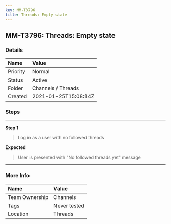 ```yaml
---
key: MM-T3796
title: Threads: Empty state
---
```


## MM-T3796: Threads: Empty state

### Details

| Name     | Value                |
| :------- | :------------------- |
| Priority | Normal               |
| Status   | Active               |
| Folder   | Channels / Threads   |
| Created  | 2021-01-25T15:08:14Z |

### Steps

<hr/>

**Step 1**

> <article>Log in as a user with no followed threads</article>

**Expected**

> <article>User is presented with "No followed threads yet" message</article>

<hr/>

### More Info

| Name           | Value        |
| :------------- | :----------- |
| Team Ownership | Channels     |
| Tags           | Never tested |
| Location       | Threads      |

